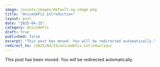 ```yaml
---
image: /assets/images/default-og-image.png
title: "UnicodeFix Introduction"
layout: post
date: "2025-04-25"
category: UnicodeFix
draft: true
published: false
excerpt: "This post has moved. You will be redirected automatically."
redirect_to: /2025/04/25/unicodefix-introduction/
---
```


This post has been moved. You will be redirected automatically. 